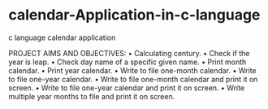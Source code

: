 # calendar-Application-in-c-language
c language calendar application

PROJECT AIMS AND OBJECTIVES:
• Calculating century. 
• Check if the year is leap. 
• Check day name of a specific given name. 
• Print month calendar. 
• Print year calendar. 
• Write to file one-month calendar. 
• Write to file one-year calendar. 
• Write to file one-month calendar and print it on screen. 
• Write to file one-year calendar and print it on screen. 
• Write multiple year months to file and print it on screen. 
